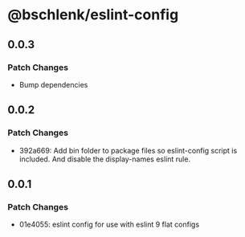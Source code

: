# @bschlenk/eslint-config

## 0.0.3

### Patch Changes

- Bump dependencies

## 0.0.2

### Patch Changes

- 392a669: Add bin folder to package files so eslint-config script is included. And disable the display-names eslint rule.

## 0.0.1

### Patch Changes

- 01e4055: eslint config for use with eslint 9 flat configs
